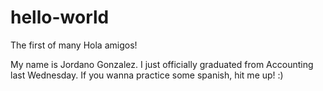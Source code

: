 # hello-world
The first of many
Hola amigos!

My name is Jordano Gonzalez. I just officially graduated from Accounting last Wednesday. 
If you wanna practice some spanish, hit me up! :)


